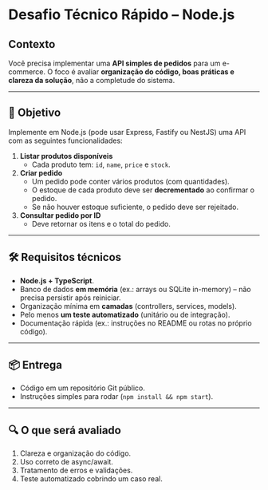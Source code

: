 # Desafio Técnico Rápido – Node.js

## Contexto

Você precisa implementar uma **API simples de pedidos** para um e-commerce. O foco é avaliar **organização do código, boas práticas e clareza da solução**, não a completude do sistema.

---

## 🎯 Objetivo

Implemente em Node.js (pode usar Express, Fastify ou NestJS) uma API com as seguintes funcionalidades:

1. **Listar produtos disponíveis**
   - Cada produto tem: `id`, `name`, `price` e `stock`.
2. **Criar pedido**
   - Um pedido pode conter vários produtos (com quantidades).
   - O estoque de cada produto deve ser **decrementado** ao confirmar o pedido.
   - Se não houver estoque suficiente, o pedido deve ser rejeitado.
3. **Consultar pedido por ID**
   - Deve retornar os itens e o total do pedido.

---

## 🛠️ Requisitos técnicos

- **Node.js + TypeScript**.
- Banco de dados **em memória** (ex.: arrays ou SQLite in-memory) – não precisa persistir após reiniciar.
- Organização mínima em **camadas** (controllers, services, models).
- Pelo menos **um teste automatizado** (unitário ou de integração).
- Documentação rápida (ex.: instruções no README ou rotas no próprio código).

---

## 📦 Entrega

- Código em um repositório Git público.
- Instruções simples para rodar (`npm install && npm start`).

---

## 🔍 O que será avaliado

1. Clareza e organização do código.
2. Uso correto de async/await.
3. Tratamento de erros e validações.
4. Teste automatizado cobrindo um caso real.
